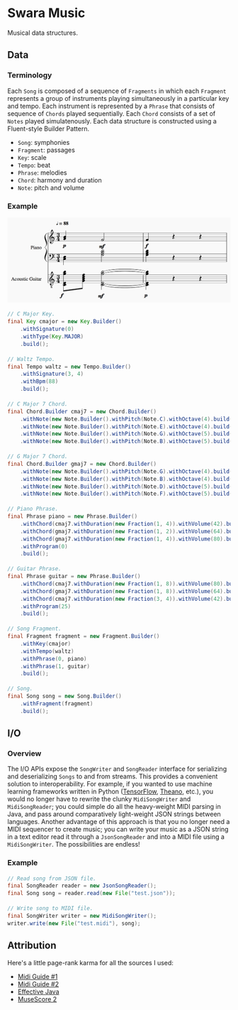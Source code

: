# Swara Music
Musical data structures.

## Data
### Terminology
Each ```Song``` is composed of a sequence of ```Fragments``` in which each ```Fragment``` represents a group of instruments playing simultaneously in a particular key and tempo. Each instrument is represented by a ```Phrase``` that consists of sequence of ```Chords``` played sequentially. Each ```Chord``` consists of a set of ```Notes``` played simulatenously. Each data structure is constructed using a Fluent-style Builder Pattern.

- ```Song```: symphonies
- ```Fragment```: passages
- ```Key```: scale
- ```Tempo```: beat
- ```Phrase```: melodies
- ```Chord```: harmony and duration
- ```Note```: pitch and volume

### Example
![Rendered Sheet Music](https://raw.githubusercontent.com/ashwin153/swara/master/swara-assets/swara-pics/sheet-music.png)

```java
// C Major Key.
final Key cmajor = new Key.Builder()
    .withSignature(0)
    .withType(Key.MAJOR)
    .build();

// Waltz Tempo.
final Tempo waltz = new Tempo.Builder()
    .withSignature(3, 4)
    .withBpm(88)
    .build();

// C Major 7 Chord.
final Chord.Builder cmaj7 = new Chord.Builder()
    .withNote(new Note.Builder().withPitch(Note.C).withOctave(4).build())
    .withNote(new Note.Builder().withPitch(Note.E).withOctave(4).build())
    .withNote(new Note.Builder().withPitch(Note.G).withOctave(5).build())
    .withNote(new Note.Builder().withPitch(Note.B).withOctave(5).build());

// G Major 7 Chord.
final Chord.Builder gmaj7 = new Chord.Builder()
    .withNote(new Note.Builder().withPitch(Note.G).withOctave(4).build())
    .withNote(new Note.Builder().withPitch(Note.B).withOctave(4).build())
    .withNote(new Note.Builder().withPitch(Note.D).withOctave(5).build())
    .withNote(new Note.Builder().withPitch(Note.F).withOctave(5).build());

// Piano Phrase.
final Phrase piano = new Phrase.Builder()
    .withChord(cmaj7.withDuration(new Fraction(1, 4)).withVolume(42).build())
    .withChord(gmaj7.withDuration(new Fraction(1, 2)).withVolume(64).build())
    .withChord(gmaj7.withDuration(new Fraction(1, 4)).withVolume(80).build())
    .withProgram(0)
    .build();

// Guitar Phrase.
final Phrase guitar = new Phrase.Builder()
    .withChord(cmaj7.withDuration(new Fraction(1, 8)).withVolume(80).build())
    .withChord(gmaj7.withDuration(new Fraction(1, 8)).withVolume(64).build())
    .withChord(cmaj7.withDuration(new Fraction(3, 4)).withVolume(42).build())
    .withProgram(25)
    .build();

// Song Fragment.
final Fragment fragment = new Fragment.Builder()
    .withKey(cmajor)
    .withTempo(waltz)
    .withPhrase(0, piano)
    .withPhrase(1, guitar)
    .build();

// Song.
final Song song = new Song.Builder()
    .withFragment(fragment)
    .build();
```

## I/O
### Overview
The I/O APIs expose the ```SongWriter``` and ```SongReader``` interface for serializing and deserializing ```Songs``` to and from streams. This provides a convenient solution to interoperability. For example, if you wanted to use machine learning frameworks written in Python ([TensorFlow](https://www.tensorflow.org/), [Theano](http://deeplearning.net/software/theano/), etc.), you would no longer have to rewrite the clunky ```MidiSongWriter``` and ```MidiSongReader```; you could simple do all the heavy-weight MIDI parsing in Java, and pass around comparatively light-weight JSON strings between languages. Another advantage of this approach is that you no longer need a MIDI sequencer to create music; you can write your music as a JSON string in a text editor read it through a ```JsonSongReader``` and into a MIDI file using a  ```MidiSongWriter```. The possibilities are endless!

### Example
```java
// Read song from JSON file.
final SongReader reader = new JsonSongReader();
final Song song = reader.read(new File("test.json"));

// Write song to MIDI file.
final SongWriter writer = new MidiSongWriter();
writer.write(new File("test.midi"), song);
```

## Attribution
Here's a little page-rank karma for all the sources I used:
- [Midi Guide #1](http://www.somascape.org/midi/tech/mfile.html)
- [Midi Guide #2](https://www.csie.ntu.edu.tw/~r92092/ref/midi/)
- [Effective Java](https://github.com/HackathonHackers/programming-ebooks/blob/master/Java/Effective%20Java%20(2nd%20Edition).pdf)
- [MuseScore 2](https://musescore.org/en/2.0)
